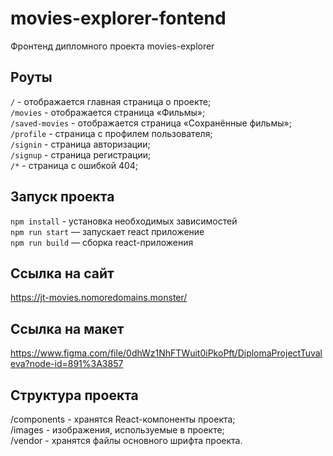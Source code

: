 # movies-explorer-fontend
Фронтенд дипломного проекта movies-explorer

## Роуты
`/` - отображается главная страница о проекте;<br />
`/movies` - отображается страница «Фильмы»;<br />
`/saved-movies` - отображается страница «Сохранённые фильмы»;<br />
`/profile` - страница с профилем пользователя;<br />
`/signin` - страница авторизации;<br />
`/signup` - страница регистрации;<br />
`/*` - страница с ошибкой 404;<br />


## Запуск проекта
`npm install` - установка необходимых зависимостей<br />
`npm run start` — запускает react приложение<br />
`npm run build` — сборка react-приложения<br />


## Ссылка на сайт
https://jt-movies.nomoredomains.monster/

## Ссылка на макет
https://www.figma.com/file/0dhWz1NhFTWuit0iPkoPft/DiplomaProjectTuvaleva?node-id=891%3A3857

## Структура проекта
/components - хранятся React-компоненты проекта;<br />
/images - изображения, используемые в проекте;<br />
/vendor - хранятся файлы основного шрифта проекта.<br />

